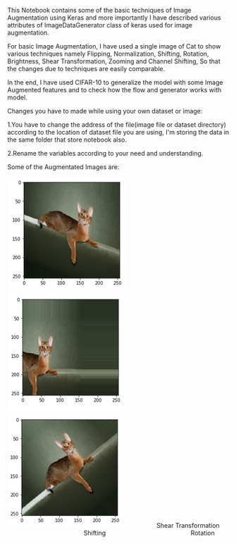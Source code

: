This Notebook contains some of the basic techniques of Image Augmentation using Keras and more importantly I have described various attributes of ImageDataGenerator class of keras used for image augmentation.

For basic Image Augmentation, I have used a single image of Cat to show various techniques namely Flipping, Normalization, Shifting, Rotation, Brightness, Shear Transformation, Zooming and Channel Shifting, So that the changes due to techniques are easily comparable.

In the end, I have used CIFAR-10 to generalize the model with some Image Augmented features and to check how the flow and generator works with model.

Changes you have to made while using your own dataset or image:

1.You have to change the address of the file(image file or dataset directory) according to the location of dataset file you are using, I'm storing the data in the same folder that store notebook also.

2.Rename the variables according to your need and understanding.

Some of the Augmentated Images are:

![Shear Transformation](https://github.com/Daksh-Singh/Basic_Projects/blob/master/Image%20Augmentation/Shear_Transformation.PNG) 
![Shifting](https://github.com/Daksh-Singh/Basic_Projects/blob/master/Image%20Augmentation/Shifting.PNG)
![Rotation](https://github.com/Daksh-Singh/Basic_Projects/blob/master/Image%20Augmentation/Rotation.PNG)
 &nbsp; &nbsp; &nbsp; &nbsp; &nbsp; &nbsp; &nbsp; &nbsp; &nbsp; Shear Transformation &nbsp; &nbsp; &nbsp; &nbsp; &nbsp; &nbsp; &nbsp; &nbsp; &nbsp; &nbsp; &nbsp; &nbsp; &nbsp; &nbsp; &nbsp; &nbsp; &nbsp; &nbsp; &nbsp; &nbsp; &nbsp; &nbsp; &nbsp; &nbsp;                  Shifting &nbsp; &nbsp; &nbsp; &nbsp; &nbsp; &nbsp; &nbsp; &nbsp; &nbsp; &nbsp; &nbsp; &nbsp; &nbsp; &nbsp; &nbsp; &nbsp; &nbsp; &nbsp; &nbsp; &nbsp; &nbsp; &nbsp; &nbsp; &nbsp; Rotation

